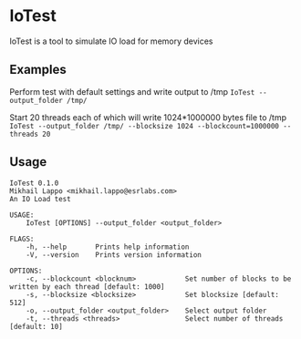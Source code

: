 # IoTest

IoTest is a tool to simulate IO load for memory devices


## Examples

Perform test with default settings and write output to /tmp
`IoTest --output_folder /tmp/`

Start 20 threads each of which will write 1024*1000000 bytes file to /tmp
`IoTest --output_folder /tmp/ --blocksize 1024 --blockcount=1000000 --threads 20`

## Usage

```
IoTest 0.1.0
Mikhail Lappo <mikhail.lappo@esrlabs.com>
An IO Load test

USAGE:
    IoTest [OPTIONS] --output_folder <output_folder>

FLAGS:
    -h, --help       Prints help information
    -V, --version    Prints version information

OPTIONS:
    -c, --blockcount <blocknum>            Set number of blocks to be written by each thread [default: 1000]
    -s, --blocksize <blocksize>            Set blocksize [default: 512]
    -o, --output_folder <output_folder>    Select output folder
    -t, --threads <threads>                Select number of threads [default: 10]

```
